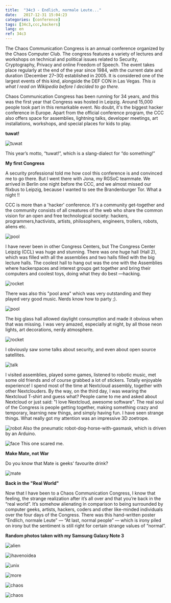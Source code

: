 ```yaml
---
title:  "34c3 - Endlich, normale Leute..."
date:   2017-12-31 15:04:23
categories: [conference]
tags: [34c3,ccc,hackers]
lang: en
ref: 34c3
---
```



The Chaos Communication Congress is an annual conference organized by the Chaos Computer Club. The congress features a variety of lectures and workshops on technical and political issues related to Security, Cryptography, Privacy and online Freedom of Speech. The event takes place regularly at the end of the year since 1984, with the current date and duration (December 27–30) established in 2005. It is considered one of the largest events of this kind, alongside the DEF CON in Las Vegas.
*This is what I read on Wikipedia before I decided to go there.*

Chaos Communication Congress has been running for 34 years, and this was the first year that Congress was hosted in Leipzig.
Around 15,000 people took part in this remarkable event. No doubt, it's the biggest hacker conference in Europe.
Apart from the official conference program, the CCC also offers space for assemblies, lightning talks, developer meetings, art installations, workshops, and special places for kids to play.

__tuwat!__

![tuwat](/images/events/logo-tuwat.png  "tuwat")

This year’s motto, “tuwat!”, which is a slang-dialect for “do something!”

  __My first Congress__

  A security professional told me how cool this conference is and convinced me to go there. But I went there with Jona, my RGSoC teammate. We arrived in Berlin one night before the CCC, and we almost missed our flixbus to Leipzig, because I wanted to see the Brandenburger Tor. What a night !!

   CCC is more than a 'hacker' conference. It's a community get-together and the community consists of all creatures of the web who share the common vision for an open and free technological society: hackers, programmers,hactivists, artists, philosophers, engineers, trollers, robots, aliens etc.

![pool](/images/events/leipzig.jpg  "34c3")

I have never been in other Congress Centers, but The Congress Center Leipzig (CCL) was huge and stunning.
 There was one huge hall (Hall 2), which was filled with all the assemblies and two halls filled with the big lecture halls.
The coolest hall to hang out was the one with the  Assemblies where hackerspaces and interest groups get together and bring their computers and coolest toys, doing what they do best —hacking.

 ![rocket](/images/events/rockets.jpg  "34c3")

There was also this "pool area" which was very outstanding and they played very good music. Nerds know how to party ;).

![pool](/images/events/34c3-pool.jpeg  "34c3")

  The big glass hall allowed daylight consumption and made it obvious when that was missing.
 I was very amazed, especially at night, by all those neon lights, art decorations, nerdy atmosphere.

 ![rocket](/images/events/34c3-rocket.jpg  "34c3")

   I obviously saw some talks about security, and even about open source satellites.

![talk](/images/events/34c3-talk.jpg  "34c3")

   I visited assemblies, played some games, listened to robotic music, met some old friends and of course grabbed a lot of stickers. Totally enjoyable experience!
I spend most of the time at Nextcloud assembly, together with other Nextclouders.
  By the way, on the third day, I was wearing the Nextcloud T-shirt and guess what? People came to me and asked about Nextcloud or just said: "I love Nextcloud, awesome software".
   The real soul of the Congress is people getting together, making something crazy and temporary, learning new things, and simply having fun.
  I have seen strange things.
  What really got my attention was an impressive 3D zoetrope.

![robot](/images/events/34c3-robot.jpg  "34c3")
   Also the pneumatic robot-dog-horse-with-gasmask, which is driven by an Arduino.

![face](/images/events/34c3-face.jpg  "34c3")
   This one scared me.


__Make Mate, not War__

Do you know that Mate is geeks' favourite drink?

![mate](/images/events/floramate.jpg  "34c3")


__Back in the "Real World"__

Now that I have been to a Chaos Communication Congress, I know that feeling, the strange realization after it’s all over and that you’re back in the “real world”. It’s somehow alienating in comparison to being surrounded by computer geeks, artists, hackers, coders and other like-minded individuals over the four days of the Congress. There was this hand-written poster “Endlich, normale Leute” — “At last, normal people” — which is irony piled on irony but the sentiment is still right for certain strange values of “normal”.

__Random photos taken with my Samsung Galaxy Note 3__

![alien](/images/events/alien.jpg  "34c3")

![ihavenoidea](/images/events/34c3-ihavenoidea.jpg  "34c3")

![unix](/images/events/34c3-unix.jpg  "34c3")

![more](/images/events/34c3-more.jpg  "34c3")

![chaos](/images/events/34c3-chaos.jpg  "34c3")

![chaos](/images/events/34c3-chaos2017.jpg  "34c3")
